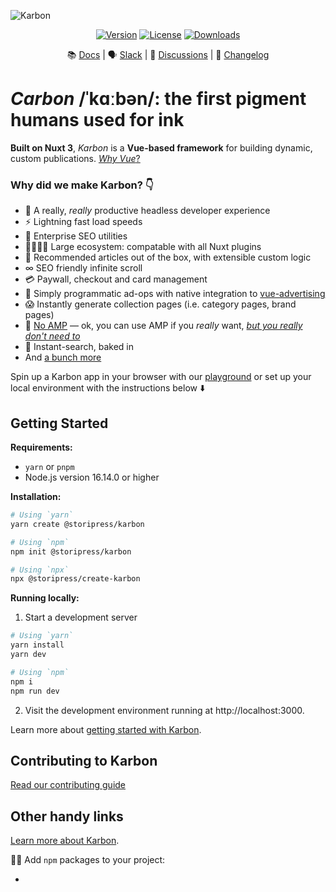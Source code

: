 ![Karbon](https://user-images.githubusercontent.com/53453555/225268246-0f8e1ca6-0f24-4d77-8fa6-c298c00c741e.png)

<p align="center">
    <a href="https://www.npmjs.com/package/[]"><img src="https://img.shields.io/npm/v/[]?sanitize=true" alt="Version"></a>
    <a href="https://github.com/storipress/karbon/blob/main/LICENSE.md"><img src="https://img.shields.io/npm/l/[].svg?sanitize=true" alt="License"></a>
    <a href="https://npmcharts.com/compare/[]?minimal=true"><img src="https://img.shields.io/npm/dm/@[]?sanitize=true" alt="Downloads"></a>
 </p>

<div align="center">

📚 [Docs](https://developers.storipress.com) | 🗣 [Slack](https://join.slack.com/t/storipresscommunity/shared_invite/zt-1krx5nm1d-h_WKy1XF3MSxuY4BQ0VRbQ) | 💬 [Discussions](https://github.com/storipress/karbon/discussions) | 📝 [Changelog](./packages/karbon/CHANGELOG.md)

</div>

# _Carbon_ /ˈkɑːbən/: the first pigment humans used for ink

**Built on Nuxt 3**, _Karbon_ is a **Vue-based framework** for building dynamic, custom publications. [_Why Vue_?](https://developers.storipress.com/karbon/2gLtVFS6QEkdvKF7fkRng1/overview/4P2M8yS9k5s8F7FXgTSyKr#why-vue)

### Why did we make Karbon? 👇

- 💨 A really, _really_ productive headless developer experience
- ⚡️ Lightning fast load speeds
- 🔎 Enterprise SEO utilities
- 👨‍👩‍👦‍👦 Large ecosystem: compatable with all Nuxt plugins
- 🌮 Recommended articles out of the box, with extensible custom logic
- ∞ SEO friendly infinite scroll
- 💳 Paywall, checkout and card management
- 💸 Simply programmatic ad-ops with native integration to [vue-advertising](https://github.com/storipress/vue-advertising)
- 😱 Instantly generate collection pages (i.e. category pages, brand pages)
- 😤 [No AMP]() — ok, you can use AMP if you _really_ want, _[but you really don't need to](https://plausible.io/blog/google-amp)_
- 🔦 Instant-search, baked in
- And [a bunch more](https://developers.storipress.com)

Spin up a Karbon app in your browser with our [playground](https://karbon.new/) or set up your local environment with the instructions below ⬇️

## Getting Started

**Requirements:**

- `yarn` or `pnpm`
- Node.js version 16.14.0 or higher

**Installation:**

```bash
# Using `yarn`
yarn create @storipress/karbon

# Using `npm`
npm init @storipress/karbon

# Using `npx`
npx @storipress/create-karbon
```

**Running locally:**

1. Start a development server

```bash
# Using `yarn`
yarn install
yarn dev

# Using `npm`
npm i
npm run dev
```

2. Visit the development environment running at http://localhost:3000.

Learn more about [getting started with Karbon](https://docs.storipress.com).

## Contributing to Karbon

[Read our contributing guide](./.github/contributing.md)

## Other handy links

[Learn more about Karbon](https://storipress.com/karbon).

👷‍♀️ Add `npm` packages to your project:

-
